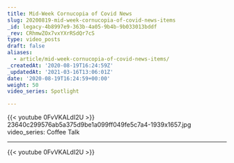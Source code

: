 ```yaml
---
title: Mid-Week Cornucopia of Covid News
slug: 20200819-mid-week-cornucopia-of-covid-news-items
_id: legacy-4b8997e9-363b-4a05-9b4b-9b033013bddf
_rev: CRhmwZOx7vxYXrRSdQr7cS
type: video_posts
draft: false
aliases:
  - article/mid-week-cornucopia-of-covid-news-items/
_createdAt: '2020-08-19T16:24:59Z'
_updatedAt: '2021-03-16T13:06:01Z'
date: '2020-08-19T16:24:59+00:00'
weight: 50
video_series: Spotlight

---
```

{{< youtube 0FvVKALdI2U >}}    23640c299576ab5a375d9be1a099ff049fe5c7a4-1939x1657.jpg
video_series: Coffee Talk

---
{{< youtube 0FvVKALdI2U >}}